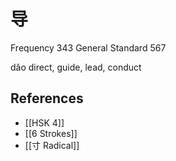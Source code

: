 # 导
Frequency 343
General Standard 567

dǎo
direct, guide, lead, conduct

## References
- [[HSK 4]]
- [[6 Strokes]]
- [[寸 Radical]]
